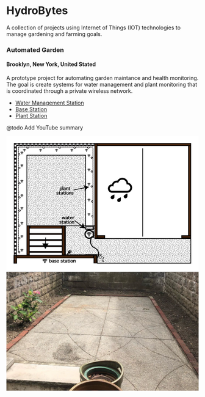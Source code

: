 # HydroBytes
A collection of projects using Internet of Things (IOT) technologies to manage gardening and farming goals.

### Automated Garden
#### Brooklyn, New York, United Stated

A prototype project for automating garden maintance and health monitoring. The goal is create systems for water management and plant monitoring that is coordinated through a private wireless network.

- [Water Management Station](https://github.com/deezone/HydroBytes-WaterManagement)
- [Base Station](https://github.com/deezone/HydroBytes-BaseStation)
- [Plant Station](https://github.com/deezone/HydroBytes-PlantStation)

@todo Add YouTube summary

![brooklyn-20201115 garden layout](https://raw.githubusercontent.com/deezone/HydroBytes/master/resources/gardenBrooklynDiagram-20201115.jpg)
![Garden](https://raw.githubusercontent.com/deezone/HydroBytes/master/resources/garden-01.png)
